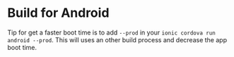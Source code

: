 # Build for Android

Tip for get a faster boot time is to add ```--prod``` in your ```ionic cordova run android --prod```. This will uses an other build process and decrease the app boot time.
